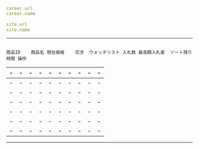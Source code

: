 ###### 


``` /_data/index/career.yml
career.url
career.name


```

```_config.yml
site.url
site.name

```

---

```

商品ID	商品名	現在価格	交渉	ウォッチリスト	入札数	最高額入札者	ソート残り時間	操作
```


|-|-|-|-|-|-|-|-|-|-|
|-|-|-|-|-|-|-|-|-|-|
|-|-|-|-|-|-|-|-|-|-|
|-|-|-|-|-|-|-|-|-|-|
|-|-|-|-|-|-|-|-|-|-|
|-|-|-|-|-|-|-|-|-|-|
|-|-|-|-|-|-|-|-|-|-|
|-|-|-|-|-|-|-|-|-|-|


---

```
```


